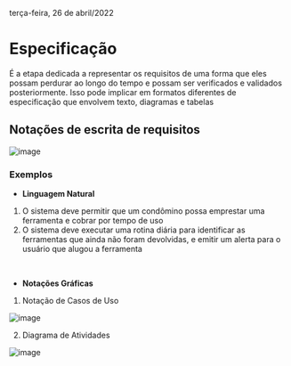 terça-feira, 26 de abril/2022

# Especificação

É a etapa dedicada a representar os requisitos de uma forma que eles possam perdurar ao longo do tempo e possam ser verificados e validados posteriormente. Isso pode implicar em formatos diferentes de especificação que envolvem texto, diagramas e tabelas

## Notações de escrita de requisitos 

![image](https://user-images.githubusercontent.com/87860884/165373521-7fd4cece-ffdd-4a5d-8b5c-2783deb2fde7.png)

### Exemplos
- **Linguagem Natural**
1. O sistema deve permitir que um condômino possa emprestar uma ferramenta e cobrar por tempo de uso
2. O sistema deve executar uma rotina diária para identificar as ferramentas que ainda não foram devolvidas, e emitir um alerta para o usuário que alugou a ferramenta
<br>

- **Notações Gráficas**
1. Notação de Casos de Uso 

![image](https://user-images.githubusercontent.com/87860884/165374764-2cd0441c-bb64-45cf-b7c3-f64844b8d846.png)

2. Diagrama de Atividades

![image](https://user-images.githubusercontent.com/87860884/165375169-1039581f-d997-4512-939f-59139cf21fad.png)



